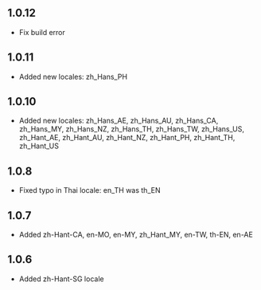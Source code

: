 ## 1.0.12 ##

- Fix build error

## 1.0.11 ##

- Added new locales: zh_Hans_PH

## 1.0.10 ##

- Added new locales: zh_Hans_AE, zh_Hans_AU, zh_Hans_CA, zh_Hans_MY, zh_Hans_NZ,
zh_Hans_TH, zh_Hans_TW, zh_Hans_US, zh_Hant_AE, zh_Hant_AU, zh_Hant_NZ, zh_Hant_PH,
zh_Hant_TH, zh_Hant_US

## 1.0.8 ##

- Fixed typo in Thai locale: en_TH was th_EN

## 1.0.7 ##

- Added zh-Hant-CA, en-MO, en-MY, zh_Hant_MY, en-TW, th-EN, en-AE

## 1.0.6 ##

- Added zh-Hant-SG locale